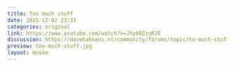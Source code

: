 ```yaml
---
title: Too much stuff
date: 2015-12-02 23:33
categories: original
link: https://www.youtube.com/watch?v=Jhy6OZzuRJE
discussion: https://davehakkens.nl/community/forums/topic/to-much-stuff/
preview: too-much-stuff.jpg
layout: movie
---
```

